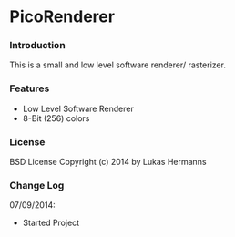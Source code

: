 # PicoRenderer #

### Introduction ###

This is a small and low level software renderer/ rasterizer.

### Features ###

* Low Level Software Renderer
* 8-Bit (256) colors

### License ###

BSD License
Copyright (c) 2014 by Lukas Hermanns

### Change Log ###

07/09/2014:
 - Started Project

